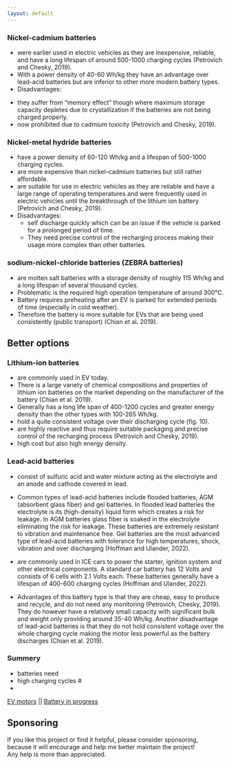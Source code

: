 ```yaml
---
layout: default
---
```


### Nickel-cadmium batteries
- were earlier used in electric vehicles as they are inexpensive, reliable, and have a long lifespan of around 500-1000 charging cycles
(Petrovich and Chesky, 2019). 
- With a power density of 40-60 Wh/kg they have an advantage over lead-acid batteries but are inferior to other more modern battery types.
- Disadvantages: 
 * they suffer from “memory effect” though where maximum storage capacity depletes due to crystallization if the batteries are not being charged properly. 
 * now prohibited due to cadmium toxicity (Petrovich and Chesky, 2019).

### Nickel-metal hydride batteries
- have a power density of 60-120 Wh/kg and a lifespan of 500-1000 charging cycles. 
- are more expensive than nickel-cadmium batteries but still rather affordable. 
- are suitable for use in electric vehicles as they are reliable and have a large range of operating temperatures and were frequently used in electric vehicles until the breakthrough of the lithium ion battery (Petrovich and Chesky, 2019).
- Disadvantages: 
  - self discharge quickly which can be an issue if the vehicle is parked for a prolonged period of time. 
  - They need precise control of the recharging process making their usage more complex than other batteries.


### sodium-nickel-chloride batteries (ZEBRA batteries)
- are molten salt batteries with a storage density of roughly 115 Wh/kg and a long lifespan of several thousand cycles.
- Problematic is the required high operation temperature of around 300°C. 
- Battery requires preheating after an EV is parked for extended periods of time (especially in cold weather). 
- Therefore the battery is more suitable for EVs that are being used consistently (public transport) (Chian et al. 2019).


## Better options

### Lithium-ion batteries 
- are commonly used in EV today. 
- There is a large variety of chemical compositions and properties of lithium ion batteries on the market
depending on the manufacturer of the battery (Chian et al. 2019). 
- Generally has a long life span of 400-1200 cycles and greater energy density than
the other types with 100-265 Wh/kg. 
- hold a quite consistent voltage over their discharging cycle (fig. 10). 
- are highly reactive and thus require suitable packaging and precise control of the recharging process (Petrovich
and Chesky, 2019). 
- high cost but also high energy density.

### Lead-acid batteries 
- consist of sulfuric acid and water mixture acting as the
electrolyte and an anode and cathode covered in lead. 
- Common types of lead-acid
batteries include flooded batteries, AGM (absorbent glass fiber) and gel batteries. In
flooded lead batteries the electrolyte is its (high-density) liquid form which creates a
risk for leakage. In AGM batteries glass fiber is soaked in the electrolyte eliminating
the risk for leakage. These batteries are extremely resistant to vibration and
maintenance free. Gel batteries are the most advanced type of lead-acid batteries
with tolerance for high temperatures, shock, vibration and over discharging (Hoffman
and Ulander, 2022).

- are commonly used in ICE cars to power the starter, ignition
system and other electrical components. A standard car battery has 12 Volts and
consists of 6 cells with 2.1 Volts each. These batteries generally have a lifespan of
400-600 charging cycles (Hoffman and Ulander, 2022).

- Advantages of this battery type is that they are cheap, easy to produce and recycle,
and do not need any monitoring (Petrovich, Chesky, 2019). They do however have a
relatively small capacity with significant bulk and weight only providing around 35-40
Wh/kg. Another disadvantage of lead-acid batteries is that they do not hold
consistent voltage over the whole charging cycle making the motor less powerful as
the battery discharges (Chian et al. 2019).

### Summery
- batteries need
 - high charging cycles #
 - 


[EV motors](./evEngine.md) || [Battery in progress](./batteries.md) 



## Sponsoring

If you like this project or find it helpful, please consider sponsoring, <br>
because it will encourage and help me better maintain the project! <br>
Any help is more than appreciated. 
